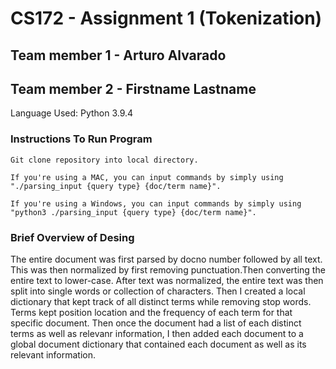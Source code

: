 # CS172 - Assignment 1 (Tokenization)

## Team member 1 - Arturo Alvarado
## Team member 2 - Firstname Lastname

Language Used: Python 3.9.4

### Instructions To Run Program
`Git clone repository into local directory.`

`If you're using a MAC, you can input commands by simply using "./parsing_input {query type} {doc/term name}".`

`If you're using a Windows, you can input commands by simply using "python3 ./parsing_input {query type} {doc/term name}".`

### Brief Overview of Desing
The entire document was first parsed by docno number followed by all text. This was then normalized by first removing punctuation.Then
converting the entire text to lower-case. After text was normalized, the entire text was then split into single words or collection of characters. Then I created a local dictionary that kept track of all distinct terms while removing stop words. Terms kept position location and the frequency of each term for that specific document. Then once the document had a list of each distinct terms as well as relevanr information, I then added each document to a global document dictionary that contained each document as well as its relevant information.
